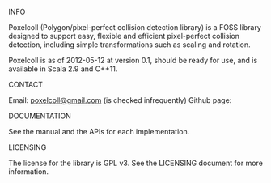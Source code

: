 
INFO

Poxelcoll (Polygon/pixel-perfect collision detection library) is a FOSS library
designed to support easy, flexible and efficient pixel-perfect collision detection,
including simple transformations such as scaling and rotation.

Poxelcoll is as of 2012-05-12 at version 0.1, should be ready for use,
and is available in Scala 2.9 and C++11.



CONTACT

Email: poxelcoll@gmail.com (is checked infrequently)
Github page: 



DOCUMENTATION

See the manual and the APIs for each implementation.



LICENSING

The license for the library is GPL v3.
See the LICENSING document for more information.

